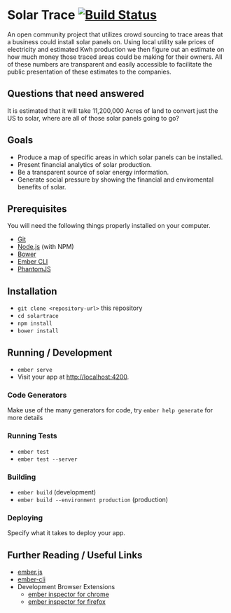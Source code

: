 # Solar Trace [![Build Status](https://travis-ci.org/swgamerx/solartrace.svg?branch=master)](https://travis-ci.org/swgamerx/solartrace)

An open community project that utilizes crowd sourcing to trace areas that a business could
install solar panels on. Using local utility sale prices of electricity and estimated Kwh
production we then figure out an estimate on how much money those traced areas could be
making for their owners. All of these numbers are transparent and easily accessible to
facilitate the public presentation of these estimates to the companies.

## Questions that need answered
It is estimated that it will take 11,200,000 Acres of land to convert just the US to solar,
where are all of those solar panels going to go?

## Goals

* Produce a map of specific areas in which solar panels can be installed.
* Present financial analytics of solar production.
* Be a transparent source of solar energy information.
* Generate social pressure by showing the financial and enviromental benefits of solar.

## Prerequisites

You will need the following things properly installed on your computer.

* [Git](http://git-scm.com/)
* [Node.js](http://nodejs.org/) (with NPM)
* [Bower](http://bower.io/)
* [Ember CLI](http://ember-cli.com/)
* [PhantomJS](http://phantomjs.org/)

## Installation

* `git clone <repository-url>` this repository
* `cd solartrace`
* `npm install`
* `bower install`

## Running / Development

* `ember serve`
* Visit your app at [http://localhost:4200](http://localhost:4200).

### Code Generators

Make use of the many generators for code, try `ember help generate` for more details

### Running Tests

* `ember test`
* `ember test --server`

### Building

* `ember build` (development)
* `ember build --environment production` (production)

### Deploying

Specify what it takes to deploy your app.

## Further Reading / Useful Links

* [ember.js](http://emberjs.com/)
* [ember-cli](http://ember-cli.com/)
* Development Browser Extensions
  * [ember inspector for chrome](https://chrome.google.com/webstore/detail/ember-inspector/bmdblncegkenkacieihfhpjfppoconhi)
  * [ember inspector for firefox](https://addons.mozilla.org/en-US/firefox/addon/ember-inspector/)
